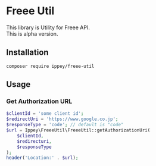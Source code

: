 # Freee Util
This library is Utility for Freee API.  
This is alpha version.

## Installation
```$xslt
composer require ippey/freee-util
```

## Usage
### Get Authorization URL
```php
$clientId = 'some client id';
$redirectUri = 'https://www.google.co.jp';
$responseType = 'code'; // default is "code"
$url = Ippey\FreeeUtil\FreeeUtil::getAuthorizationUri(
    $clientId,
    $redirecturi,
    $responseType
);
header('Location:' . $url);
```